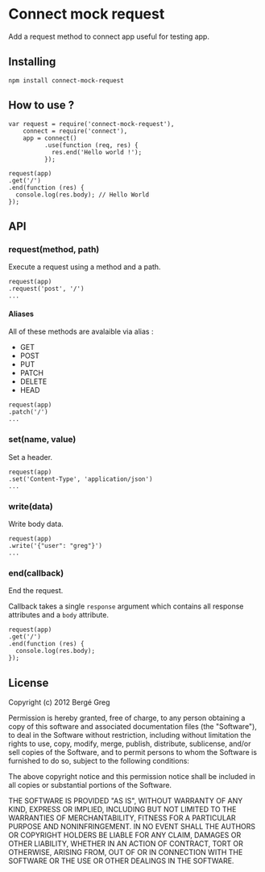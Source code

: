 # Connect mock request

Add a request method to connect app useful for testing app.

## Installing

````
npm install connect-mock-request
````

## How to use ?

````
var request = require('connect-mock-request'),
    connect = require('connect'),
    app = connect()
          .use(function (req, res) {
            res.end('Hello world !');
          });

request(app)
.get('/')
.end(function (res) {
  console.log(res.body); // Hello World
});
````

## API

### request(method, path)

Execute a request using a method and a path.

````
request(app)
.request('post', '/')
...
````

#### Aliases

All of these methods are avalaible via alias :

* GET
* POST
* PUT
* PATCH
* DELETE
* HEAD

````
request(app)
.patch('/')
...
````

### set(name, value)

Set a header.

````
request(app)
.set('Content-Type', 'application/json')
...
````

### write(data)

Write body data.

````
request(app)
.write('{"user": "greg"}')
...
````

### end(callback)

End the request.

Callback takes a single `response` argument which contains all response attributes and a `body` attribute.

````
request(app)
.get('/')
.end(function (res) {
  console.log(res.body);
});
````

## License

Copyright (c) 2012 Bergé Greg

Permission is hereby granted, free of charge, to any person obtaining a copy of this software and associated documentation files (the "Software"), to deal in the Software without restriction, including without limitation the rights to use, copy, modify, merge, publish, distribute, sublicense, and/or sell copies of the Software, and to permit persons to whom the Software is furnished to do so, subject to the following conditions:

The above copyright notice and this permission notice shall be included in all copies or substantial portions of the Software.

THE SOFTWARE IS PROVIDED "AS IS", WITHOUT WARRANTY OF ANY KIND, EXPRESS OR IMPLIED, INCLUDING BUT NOT LIMITED TO THE WARRANTIES OF MERCHANTABILITY, FITNESS FOR A PARTICULAR PURPOSE AND NONINFRINGEMENT. IN NO EVENT SHALL THE AUTHORS OR COPYRIGHT HOLDERS BE LIABLE FOR ANY CLAIM, DAMAGES OR OTHER LIABILITY, WHETHER IN AN ACTION OF CONTRACT, TORT OR OTHERWISE, ARISING FROM, OUT OF OR IN CONNECTION WITH THE SOFTWARE OR THE USE OR OTHER DEALINGS IN THE SOFTWARE.